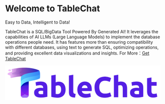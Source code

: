 # Welcome to TableChat
Easy to Data, Intelligent to Data! &nbsp; 

TableChat is a SQL/BigData Tool Powered By Generated AI! It leverages the capabilities of AI  LLMs (Large Language Models) to implement the database operations people need. It has features more than ensuring compatibility with different databases,  using text to generate SQL, optimizing operations, and providing excellent data visualizations and insights.
For More：[Get TableChat](https://github.com/tablechatlabs/tablechat/tree/main) 

![image](https://github.com/tablechatlabs/.github/blob/main/screenshots/logo-full.png)

